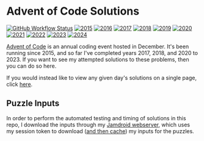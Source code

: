 # Advent of Code Solutions
[![GitHub Workflow Status](https://img.shields.io/github/actions/workflow/status/JamesMCo/Advent-Of-Code/tests.yml?style=flat-square)](https://github.com/JamesMCo/Advent-Of-Code/actions/workflows/tests.yml) [![2015](https://img.shields.io/badge/2015-40/50-orange.svg?style=flat-square)](https://mrjamesco.uk/Advent-Of-Code#2015) [![2016](https://img.shields.io/badge/2016-29/50-orange.svg?style=flat-square)](https://mrjamesco.uk/Advent-Of-Code#2016) [![2017](https://img.shields.io/badge/2017-50/50-brightgreen.svg?style=flat-square)](https://mrjamesco.uk/Advent-Of-Code#2017) [![2018](https://img.shields.io/badge/2018-50/50-brightgreen.svg?style=flat-square)](https://mrjamesco.uk/Advent-Of-Code#2018) [![2019](https://img.shields.io/badge/2019-38/50-orange.svg?style=flat-square)](https://mrjamesco.uk/Advent-Of-Code#2019) [![2020](https://img.shields.io/badge/2020-50/50-brightgreen.svg?style=flat-square)](https://mrjamesco.uk/Advent-Of-Code#2020) [![2021](https://img.shields.io/badge/2021-50/50-brightgreen.svg?style=flat-square)](https://mrjamesco.uk/Advent-Of-Code#2021) [![2022](https://img.shields.io/badge/2022-50/50-brightgreen.svg?style=flat-square)](https://mrjamesco.uk/Advent-Of-Code#2022) [![2023](https://img.shields.io/badge/2023-50/50-brightgreen.svg?style=flat-square)](https://mrjamesco.uk/Advent-Of-Code#2023) [![2024](https://img.shields.io/badge/2024-13/25-orange.svg?style=flat-square)](https://mrjamesco.uk/Advent-Of-Code#2024)

[Advent of Code](http://adventofcode.com) is an annual coding event hosted in December. It's been running since 2015, and so far I've completed years 2017, 2018, and 2020 to 2023. If you want to see my attempted solutions to these problems, then you can do so here.

If you would instead like to view any given day's solutions on a single page, click [here](https://mrjamesco.uk/Advent-Of-Code).

## Puzzle Inputs

In order to perform the automated testing and timing of solutions in this repo, I download the inputs through my [Jamdroid webserver](https://jmy.fyi/🤖), which uses my session token to download ([and then cache](https://www.reddit.com/r/adventofcode/wiki/faqs/automation/#wiki_cache_your_inputs_after_initial_download)) my inputs for the puzzles.